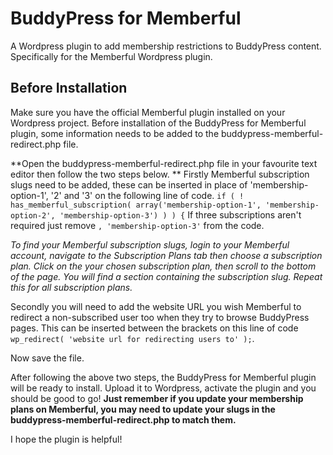 # BuddyPress for Memberful
A Wordpress plugin to add membership restrictions to BuddyPress content. Specifically for the Memberful Wordpress plugin. 

## Before Installation
Make sure you have the official Memberful plugin installed on your Wordpress project. 
Before installation of the BuddyPress for Memberful plugin, some information needs to be added to the buddypress-memberful-redirect.php file.  

**Open the buddypress-memberful-redirect.php file in your favourite text editor then follow the two steps below. **
Firstly Memberful subscription slugs need to be added, these can be inserted in place of 'membership-option-1', '2' and '3' on the following line of code.
`if ( ! has_memberful_subscription( array('membership-option-1', 'membership-option-2', 'membership-option-3') ) ) {`
If three subscriptions aren't required just remove `, 'membership-option-3'` from the code.

*To find your Memberful subscription slugs, login to your Memberful account, navigate to the Subscription Plans tab then choose a subscription plan. Click on the your chosen subscription plan, then scroll to the bottom of the page. You will find a section containing the subscription slug. Repeat this for all subscription plans.*

Secondly you will need to add the website URL you wish Memberful to redirect a non-subscribed user too when they try to browse BuddyPress pages. This can be inserted between the brackets on this line of code `wp_redirect( 'website url for redirecting users to' );`.

Now save the file. 

After following the above two steps, the BuddyPress for Memberful plugin will be ready to install. Upload it to Wordpress, activate the plugin and you should be good to go!
**Just remember if you update your membership plans on Memberful, you may need to update your slugs in the buddypress-memberful-redirect.php to match them.**



I hope the plugin is helpful! 
